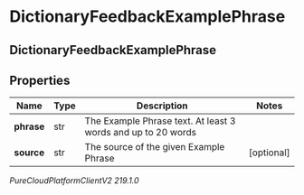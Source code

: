 # DictionaryFeedbackExamplePhrase

## DictionaryFeedbackExamplePhrase

## Properties

|Name | Type | Description | Notes|
|------------ | ------------- | ------------- | -------------|
| **phrase** | str | The Example Phrase text. At least 3 words and up to 20 words | |
| **source** | str | The source of the given Example Phrase | [optional] |



_PureCloudPlatformClientV2 219.1.0_
